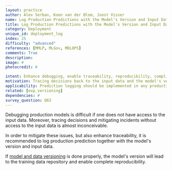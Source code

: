```yaml
---
layout: practice
author: Alex Serban, Koen van der Blom, Joost Visser
name: Log Production Predictions with the Model's Version and Input Data
title: Log Production Predictions with the Model's Version and Input Data
category: Deployment
unique_id: deployment_log
index: 25
difficulty: "advanced"
references: [MMLP, MLGov, MDLOPS]
comments: True
description:
image: #
photocredit: #

intent: Enhance debugging, enable traceability, reproducibility, compliance and incident management. #
motivation: Tracing decisions back to the input data and the model's version can be difficult. It is therefore recommended to log production predictions together with the model's version and input data.  #
applicability: Prediction logging should be implemented in any production-level ML application.
related: [exp_versioning]
dependencies: #
survey_question: Q63
---
```


Debugging production models is difficult if one does not have access to the input data.
Moreover, tracing decisions and mitigating incidents without access to the input data is almost inconceivable.

In order to mitigate these issues, but also enhance traceability, it is recommended to log production prediction together with the model's version and input data.

If <a href="/blog/2020/data_version/" target="blank">model and data versioning</a> is done properly, the model's version will lead to the training data repository and enable complete reproducibility.